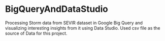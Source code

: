 # BigQueryAndDataStudio
Processing Storm data from SEVIR dataset in Google Big Query and visualizing interesting insights from it using Data Studio. Used csv file as the source of Data for this project.
